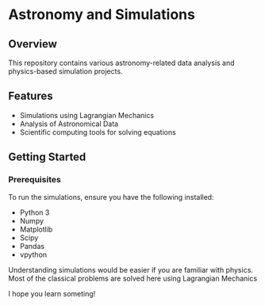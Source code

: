 # Astronomy and Simulations

## Overview
This repository contains various astronomy-related data analysis and physics-based simulation projects.

## Features
- Simulations using Lagrangian Mechanics
- Analysis of Astronomical Data
- Scientific computing tools for solving equations

## Getting Started
### Prerequisites
To run the simulations, ensure you have the following installed:
- Python 3
- Numpy
- Matplotlib
- Scipy
- Pandas
- vpython

Understanding simulations would be easier if you are familiar with physics. Most of the classical problems are solved here using Lagrangian Mechanics


I hope you learn someting!
